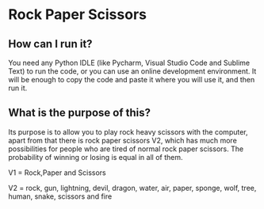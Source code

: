 # Rock Paper Scissors

## How can I run it?

You need any Python IDLE (like Pycharm, Visual Studio Code and Sublime Text) to run the code, or you can use an online development environment. It will be enough to copy the code and paste it where you will use it, and then run it.

## What is the purpose of this?

Its purpose is to allow you to play rock heavy scissors with the computer, apart from that there is rock paper scissors V2, which has much more possibilities for people who are tired of normal rock paper scissors. The probability of winning or losing is equal in all of them.

V1 = Rock,Paper and Scissors 

V2 = rock, gun, lightning, devil, dragon, water, air, paper, sponge, wolf, tree, human, snake, scissors and fire

